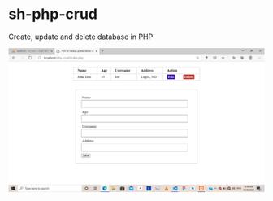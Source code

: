 # sh-php-crud
Create, update and delete database in PHP

![Alt text](https://github.com/Oba-max22/sh-php-crud/blob/master/screenshot.png)
